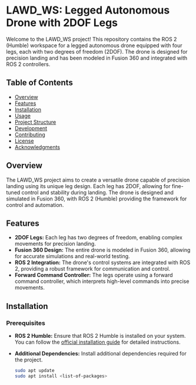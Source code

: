 # LAWD_WS: Legged Autonomous Drone with 2DOF Legs

Welcome to the LAWD_WS project! This repository contains the ROS 2 (Humble) workspace for a legged autonomous drone equipped with four legs, each with two degrees of freedom (2DOF). The drone is designed for precision landing and has been modeled in Fusion 360 and integrated with ROS 2 controllers.

## Table of Contents

- [Overview](#overview)
- [Features](#features)
- [Installation](#installation)
- [Usage](#usage)
- [Project Structure](#project-structure)
- [Development](#development)
- [Contributing](#contributing)
- [License](#license)
- [Acknowledgments](#acknowledgments)

## Overview

The LAWD_WS project aims to create a versatile drone capable of precision landing using its unique leg design. Each leg has 2DOF, allowing for fine-tuned control and stability during landing. The drone is designed and simulated in Fusion 360, with ROS 2 (Humble) providing the framework for control and automation.

## Features

- **2DOF Legs:** Each leg has two degrees of freedom, enabling complex movements for precision landing.
- **Fusion 360 Design:** The entire drone is modeled in Fusion 360, allowing for accurate simulations and real-world testing.
- **ROS 2 Integration:** The drone's control systems are integrated with ROS 2, providing a robust framework for communication and control.
- **Forward Command Controller:** The legs operate using a forward command controller, which interprets high-level commands into precise movements.

## Installation

### Prerequisites

- **ROS 2 Humble:** Ensure that ROS 2 Humble is installed on your system. You can follow the [official installation guide](https://docs.ros.org/en/humble/Installation.html) for detailed instructions.

- **Additional Dependencies:** Install additional dependencies required for the project.

  ```bash
  sudo apt update
  sudo apt install <list-of-packages>
